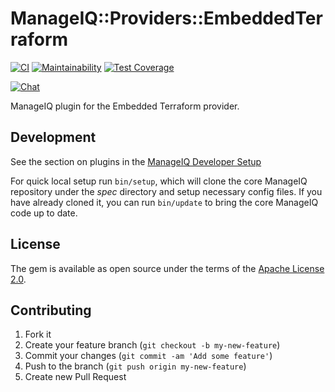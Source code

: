 # ManageIQ::Providers::EmbeddedTerraform

[![CI](https://github.com/ManageIQ/manageiq-providers-embedded_terraform/actions/workflows/ci.yaml/badge.svg)](https://github.com/ManageIQ/manageiq-providers-embedded_terraform/actions/workflows/ci.yaml)
[![Maintainability](https://api.codeclimate.com/v1/badges/<badge_token>/maintainability)](https://codeclimate.com/github/ManageIQ/manageiq-providers-embedded_terraform/maintainability)
[![Test Coverage](https://api.codeclimate.com/v1/badges/<badge_token>/test_coverage)](https://codeclimate.com/github/ManageIQ/manageiq-providers-embedded_terraform/test_coverage)

[![Chat](https://badges.gitter.im/Join%20Chat.svg)](https://gitter.im/ManageIQ/manageiq-providers-embedded_terraform?utm_source=badge&utm_medium=badge&utm_campaign=pr-badge&utm_content=badge)

ManageIQ plugin for the Embedded Terraform provider.

## Development

See the section on plugins in the [ManageIQ Developer Setup](http://manageiq.org/docs/guides/developer_setup/plugins)

For quick local setup run `bin/setup`, which will clone the core ManageIQ repository under the *spec* directory and setup necessary config files. If you have already cloned it, you can run `bin/update` to bring the core ManageIQ code up to date.

## License

The gem is available as open source under the terms of the [Apache License 2.0](http://www.apache.org/licenses/LICENSE-2.0).

## Contributing

1. Fork it
2. Create your feature branch (`git checkout -b my-new-feature`)
3. Commit your changes (`git commit -am 'Add some feature'`)
4. Push to the branch (`git push origin my-new-feature`)
5. Create new Pull Request
